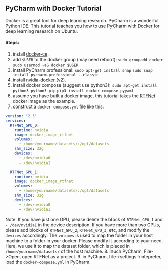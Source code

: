 ## PyCharm with Docker Tutorial

Docker is a great tool for deep learning research. PyCharm is a wonderful Python IDE. This tutorial teaches you how to use PyCharm with Docker for deep learning research on Ubuntu.

#### Steps:
                
1. install [docker-ce](https://docs.docker.com/install/linux/docker-ce/ubuntu/).
2. add `$USER` to the docker group (may need reboot):
`sudo groupadd docker`
`sudo usermod -aG docker $USER`
3. install PyCharm professional:
`sudo apt-get install snap`
`sudo snap install pycharm-professional --classic`
4. install [nvidia-docker (v2)](https://github.com/NVIDIA/nvidia-docker).
5. install docker compose (suggest use python3):
`sudo apt-get install python3 python3-pip`
`pip3 install docker-compose pyyaml`
6. assume you have built a docker image, this tutorial takes the [RTFNet](https://github.com/yuxiangsun/RTFNet) docker image as the example.
7. construct a `docker-compose.yml` file like this:
```yaml
version: "2.3"
services:
  RTFNet_GPU_0: 
    runtime: nvidia
    image: docker_image_rtfnet
    volumes:
      - /home/yourname/datasets/:/opt/datasets
    shm_size: 32g
    devices: 
      - /dev/nvidia0
      - /dev/nvidia1   

  RTFNet_GPU_1: 
    runtime: nvidia
    image: docker_image_rtfnet
    volumes:
      - /home/yourname/datasets/:/opt/datasets
    shm_size: 32g
    devices: 
      - /dev/nvidia0
      - /dev/nvidia1 
```
Note: If you have just one GPU, please delete the block of `RTFNet_GPU_1` and `- /dev/nvidia1` in the device description. If you have more than two GPUs, please add blocks of `RTFNet_GPU_2`, `RTFNet_GPU_3`, etc, and modify the `devices` accordingly. The `volumes` is used to map the folder in your host machine to a folder in your docker. Please modify it according to your need. Here, we use it to map the dataset folder, which is placed in `/home/yourname/datasets/` of the host machine.
8. lauch PyCharm, File->Open, open RTFNet as a project.
9. in PyCharm, file->settings->intepreter, load the `docker-compose.yml` in PyCharm.

